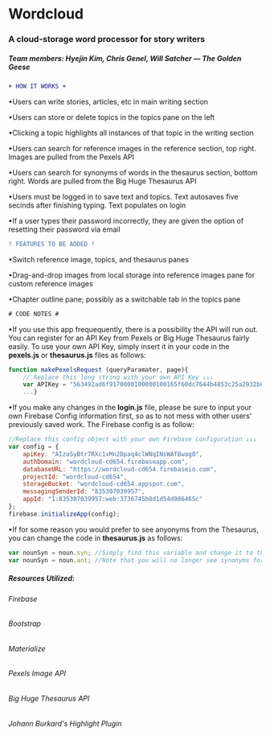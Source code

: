 # Wordcloud

### A cloud-storage word processor for story writers

##### Team members: Hyejin Kim, Chris Genel, Will Satcher  — The Golden Geese

```diff
+ HOW IT WORKS +
```
•Users can write stories, articles, etc in main writing section

•Users can store or delete topics in the topics pane on the left

•Clicking a topic highlights all instances of that topic in the writing section

•Users can search for reference images in the reference section, top right. Images are pulled from the Pexels API

•Users can search for synonyms of words in the thesaurus section, bottom right. Words are pulled from the Big Huge Thesaurus API

•Users must be logged in to save text and topics. Text autosaves five secinds after finishing typing. Text populates on login

•If a user types their password incorrectly, they are given the option of resetting their password via email

```diff
! FEATURES TO BE ADDED !
```

•Switch reference image, topics, and thesaurus panes

•Drag-and-drop images from local storage into reference images pane for custom reference images

•Chapter outline pane; possibly as a switchable tab in the topics pane

```diff
# CODE NOTES #
```
•If you use this app frequequently, there is a possibility the API will run out. You can register for an API Key from Pexels or Big Huge Thesaurus fairly easily. To use your own API Key, simply insert it in your code in the **pexels.js** or **thesaurus.js** files as follows:

```js
function makePexelsRequest (queryParamater, page){
    // Replace this long string with your own API Key ↓↓↓
    var APIKey = "563492ad6f9170000100000100165f60dc7644b4853c25a2932b8457"; 
    ...}
```

•If you make any changes in the **login.js** file, please be sure to input your own Firebase Config information first, so as to not mess with other users' previously saved work. The Firebase config is as follow:

```js
//Replace this config object with your own Firebase configuration ↓↓↓
var config = {
    apiKey: "AIzaSyBtr7RXc1xMn2Dpaq4clWNqINsWAfBwag0",
    authDomain: "wordcloud-cd654.firebaseapp.com",
    databaseURL: "https://wordcloud-cd654.firebaseio.com",
    projectId: "wordcloud-cd654",
    storageBucket: "wordcloud-cd654.appspot.com",
    messagingSenderId: "835307039957",
    appId: "1:835307039957:web:3736745b8d1d54d986465c"
};
firebase.initializeApp(config);
```

•If for some reason you would prefer to see anyonyms from the Thesaurus, you can change the code in **thesaurus.js** as follows:

```js
var nounSyn = noun.syn; //Simply find this variable and change it to this:
var nounSyn = noun.ant; //Note that you will no longer see synonyms for words entered
```

##### Resources Utilized:
###### Firebase
###### Bootstrap
###### Materialize
###### Pexels Image API
###### Big Huge Thesaurus API
###### Johann Burkard's Highlight Plugin
